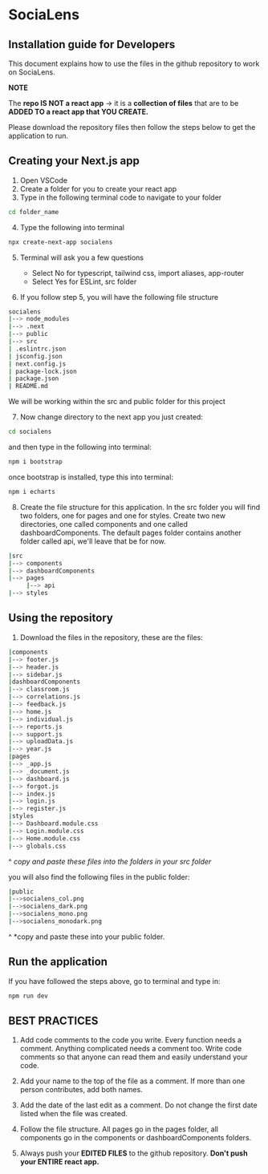 # SociaLens

## Installation guide for Developers

This document explains how to use the files in the github repository to work on SociaLens.

**NOTE**

The **repo IS NOT a react app** -> it is a **collection of files** that are to be **ADDED TO a react app that YOU CREATE.**

Please download the repository files then follow the steps below to get the application to run.

## Creating your Next.js app

1. Open VSCode
2. Create a folder for you to create your react app
3. Type in the following terminal code to navigate to your folder

```bash
cd folder_name
```

4. Type the following into terminal

```bash
npx create-next-app socialens
```

5. Terminal will ask you a few questions

   - Select No for typescript, tailwind css, import aliases, app-router
   - Select Yes for ESLint, src folder

6. If you follow step 5, you will have the following file structure

```bash
socialens
|--> node_modules
|--> .next
|--> public
|--> src
| .eslintrc.json
| jsconfig.json
| next.config.js
| package-lock.json
| package.json
| README.md
```

We will be working within the src and public folder for this project

7. Now change directory to the next app you just created:

```bash
cd socialens
```

and then type in the following into terminal:

```bash
npm i bootstrap
```

once bootstrap is installed, type this into terminal:

```bash
npm i echarts
```

8. Create the file structure for this application. In the src folder you will find two folders, one for pages and one for styles. Create two new directories, one called components and one called dashboardComponents. The default pages folder contains another folder called api, we'll leave that be for now.

```bash
|src
|--> components
|--> dashboardComponents
|--> pages
     |--> api
|--> styles
```

## Using the repository

1. Download the files in the repository, these are the files:

```bash
|components
|--> footer.js
|--> header.js
|--> sidebar.js
|dashboardComponents
|--> classroom.js
|--> correlations.js
|--> feedback.js
|--> home.js
|--> individual.js
|--> reports.js
|--> support.js
|--> uploadData.js
|--> year.js
|pages
|--> _app.js
|--> _document.js
|--> dashboard.js
|--> forgot.js
|--> index.js
|--> login.js
|--> register.js
|styles
|--> Dashboard.module.css
|--> Login.module.css
|--> Home.module.css
|--> globals.css
```

^
_copy and paste these files into the folders in your src folder_

you will also find the following files in the public folder:

```bash
|public
|-->socialens_col.png
|-->socialens_dark.png
|-->socialens_mono.png
|-->socialens_monodark.png
```

^
\*copy and paste these into your public folder.

## Run the application

If you have followed the steps above, go to terminal and type in:

```bash
npm run dev
```

## BEST PRACTICES

1. Add code comments to the code you write. Every function needs a comment. Anything complicated needs a comment too. Write code comments so that anyone can read them and easily understand your code.

2. Add your name to the top of the file as a comment. If more than one person contributes, add both names.

3. Add the date of the last edit as a comment. Do not change the first date listed when the file was created.

4. Follow the file structure. All pages go in the pages folder, all components go in the components or dashboardComponents folders.

5. Always push your **EDITED FILES** to the github repository. **Don't push your ENTIRE react app.**
